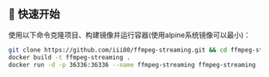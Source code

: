 ## 🚀 快速开始

使用以下命令克隆项目、构建镜像并运行容器(使用alpine系统镜像可以最小)：

```bash
git clone https://github.com/iii80/ffmpeg-streaming.git && cd ffmpeg-streaming
docker build -t ffmpeg-streaming .
docker run -d -p 36336:36336 --name ffmpeg-streaming ffmpeg-streaming

